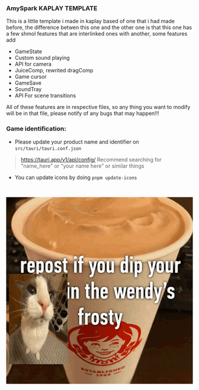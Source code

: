 ### AmySpark KAPLAY TEMPLATE
This is a little template i made in kaplay based of one that i had made before, the difference betwen this one and the other one is that this one has a few shmol features that are interlinked ones with another, some features add

- GameState
- Custom sound playing
- API for camera
- JuiceComp, rewrited dragComp
- Game cursor
- GameSave
- SoundTray
- API For scene transitions

All of these features are in respective files, so any thing you want to modify will be in that file, please notify of any bugs that may happen!!!

### Game identification: 
- Please update your product name and identifier on `src/tauri/tauri.conf.json`<br>
> https://tauri.app/v1/api/config/
Recommend searching for "name_here" or "your name here" or similar things 
- You can update icons by doing `pnpm update-icons`

<br>

![Repost if you dip your  in the wendy's frosty](app-icon.png "Repost if you dip your  in the wendy's frosty")